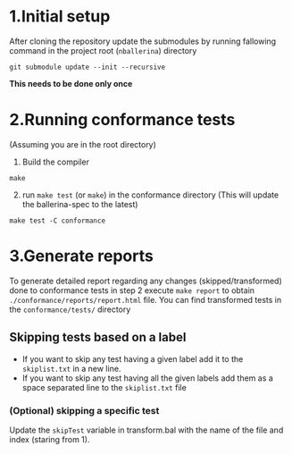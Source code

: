 # 1.Initial setup
After cloning the repository update the submodules by running fallowing command in the project root (`nballerina`) directory
```
git submodule update --init --recursive
```
__This needs to be done only once__
# 2.Running conformance tests
(Assuming you are in the root directory)
1. Build the compiler
```
make
```
2. run `make test` (or `make`) in the conformance directory (This will update the ballerina-spec to the latest)
```
make test -C conformance
```

# 3.Generate reports
To generate detailed report regarding any changes (skipped/transformed) done to conformance tests in step 2 execute `make report` to obtain `./conformance/reports/report.html` file.
You can find transformed tests in the `conformance/tests/` directory

## Skipping tests based on a label
* If you want to skip any test having a given label add it to the `skiplist.txt` in a new line.
* If you want to skip any test having all the given labels add them as a space separated line to the `skiplist.txt` file
### (Optional) skipping a specific test
Update the `skipTest` variable in transform.bal with the name of the file and index (staring from 1).
